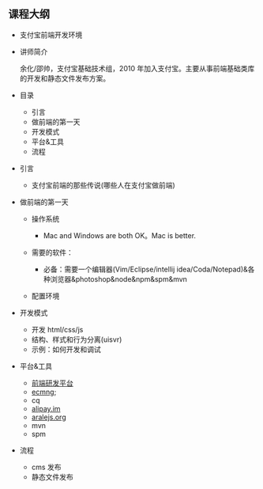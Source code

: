 ## 课程大纲

* 支付宝前端开发环境
* 讲师简介

    余化/邵帅，支付宝基础技术组，2010 年加入支付宝。主要从事前端基础类库的开发和静态文件发布方案。

* 目录
    * 引言
    * 做前端的第一天
	* 开发模式
	* 平台&工具
    * 流程

* 引言
    * 支付宝前端的那些传说(哪些人在支付宝做前端)

* 做前端的第一天
    * 操作系统
        * Mac and Windows are both OK。Mac is better.

    * 需要的软件：
        * 必备：需要一个编辑器(Vim/Eclipse/intellij idea/Coda/Notepad)&各种浏览器&photoshop&node&npm&spm&mvn

    * 配置环境

* 开发模式
    * 开发 html/css/js
    * 结构、样式和行为分离(uisvr)
    * 示例：如何开发和调试

* 平台&工具
    * [前端研发平台](http://x.alipay.net)
    * [ecmng](https://ecmng.alipay.com);
    * cq
    * [alipay.im](http://alipay.im)
    * [aralejs.org](http://aralejs.org)
    * mvn
    * spm

* 流程
    * cms 发布
    * 静态文件发布
